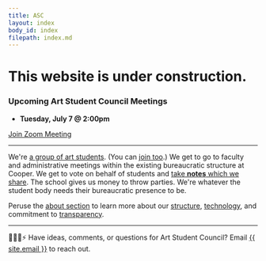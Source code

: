 ```yaml
---
title: ASC
layout: index
body_id: index
filepath: index.md
---
```


<h1> This website is under construction. </h1>

<h3> Upcoming Art Student Council Meetings </h3>

- **Tuesday, July 7 @ 2:00pm**

[Join Zoom Meeting](https://us02web.zoom.us/j/7360977109)

***

We're [a group of art students](/people). (You can [join too](mailto:asc.cooperunion@gmail.com).) We get to go to faculty and administrative meetings within the existing bureaucratic structure at Cooper. We get to vote on behalf of students and [take **notes** which we share](/notes). The school gives us money to throw parties. We're whatever the student body needs their bureaucratic presence to be.

Peruse the [about section](/about) to learn more about our [structure](/about/committees), [technology](/about/this-site), and commitment to [transparency](/about/transparency).

***

🙇💭📨⚡ Have ideas, comments, or questions for Art Student Council? Email <a href="mailto:{{ site.email }}">{{ site.email }}</a> to reach out.
